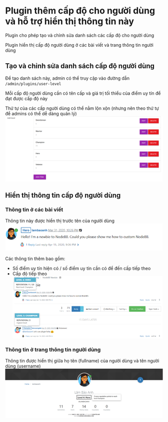 # Plugin thêm cấp độ cho người dùng và hỗ trợ hiển thị thông tin này

Plugin cho phép tạo và chỉnh sửa danh sách các cấp độ cho người dùng

Plugin hiển thị cấp độ người dùng ở các bài viết và trang thông tin người dùng

## Tạo và chỉnh sửa danh sách cấp độ người dùng

Để tạo danh sách này, admin có thể truy cập vào đường dẫn `/admin/plugins/user-level`

Mỗi cấp độ người dùng cần có tên cấp và giá trị tối thiểu của điểm uy tín để đạt được cấp độ này

Thứ tự của các cấp người dùng có thể nằm lộn xộn (nhưng nên theo thứ tự để admins có thể dễ dàng quản lý)
![Image](screenshots/admin.png?raw=true)

## Hiển thị thông tin cấp độ người dùng

### Thông tin ở các bài viết

Thông tin này được hiển thị trước tên của người dùng
![Image](screenshots/post-line.png?raw=true)

Các thông tin thêm bao gồm:
* Số điểm uy tín hiện có / số điểm uy tín cần có để đến cấp tiếp theo
* Cấp độ tiếp theo
![Image](screenshots/post-line-more.png?raw=true)

### Thông tin ở trang thông tin người dùng

Thông tin được hiển thị giữa họ tên (fullname) của người dùng và tên người dùng (username)
![Image](screenshots/profile.png?raw=true)

